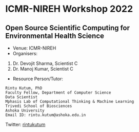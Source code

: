 # ICMR-NIREH Workshop 2022
## Open Source Scientific Computing for Environmental Health Science

- Venue: ICMR-NIREH
- Organisers: 
1. Dr. Devojit Sharma, Scientist C
2. Dr. Manoj Kumar, Scientist C

- Resource Person/Tutor:
```{}
Rintu Kutum, PhD
Faculty Fellow, Department of Computer Science
Data Scientist
Mphasis Lab of Computational Thinking & Machine Learning
Trivedi School of Biosciences
Ashoka University
Email ID: rintu.kutum@ashoka.edu.in
```
Twitter: [rintukutum](https://twitter.com/rintukutum?lang=en)
